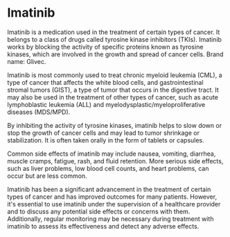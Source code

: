 <!--
source: gpt-3 + jph editing
tags: medications
-->

# Imatinib

Imatinib is a medication used in the treatment of certain types of cancer. It belongs to a class of drugs called tyrosine kinase inhibitors (TKIs). Imatinib works by blocking the activity of specific proteins known as tyrosine kinases, which are involved in the growth and spread of cancer cells. Brand name: Glivec.

Imatinib is most commonly used to treat chronic myeloid leukemia (CML), a type of cancer that affects the white blood cells, and gastrointestinal stromal tumors (GIST), a type of tumor that occurs in the digestive tract. It may also be used in the treatment of other types of cancer, such as acute lymphoblastic leukemia (ALL) and myelodysplastic/myeloproliferative diseases (MDS/MPD).

By inhibiting the activity of tyrosine kinases, imatinib helps to slow down or stop the growth of cancer cells and may lead to tumor shrinkage or stabilization. It is often taken orally in the form of tablets or capsules.

Common side effects of imatinib may include nausea, vomiting, diarrhea, muscle cramps, fatigue, rash, and fluid retention. More serious side effects, such as liver problems, low blood cell counts, and heart problems, can occur but are less common.

Imatinib has been a significant advancement in the treatment of certain types of cancer and has improved outcomes for many patients. However, it's essential to use imatinib under the supervision of a healthcare provider and to discuss any potential side effects or concerns with them. Additionally, regular monitoring may be necessary during treatment with imatinib to assess its effectiveness and detect any adverse effects.
